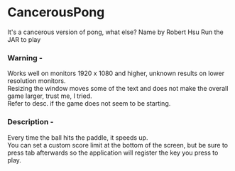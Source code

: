 # CancerousPong
It's a cancerous version of pong, what else? Name by Robert Hsu
Run the JAR to play

### Warning -
Works well on monitors 1920 x 1080 and higher, unknown results on lower resolution monitors. <br>
Resizing the window moves some of the text and does not make the overall game larger, trust me, I tried. <br>
Refer to desc. if the game does not seem to be starting.

### Description -
Every time the ball hits the paddle, it speeds up. <br>
You can set a custom score limit at the bottom of the screen, but be sure to press tab afterwards so the application will register the key you press to play.
